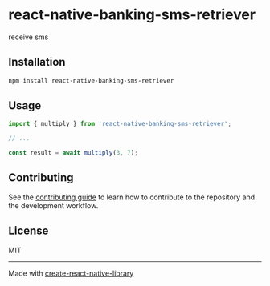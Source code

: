 # react-native-banking-sms-retriever

receive sms

## Installation

```sh
npm install react-native-banking-sms-retriever
```

## Usage

```js
import { multiply } from 'react-native-banking-sms-retriever';

// ...

const result = await multiply(3, 7);
```

## Contributing

See the [contributing guide](CONTRIBUTING.md) to learn how to contribute to the repository and the development workflow.

## License

MIT

---

Made with [create-react-native-library](https://github.com/callstack/react-native-builder-bob)
